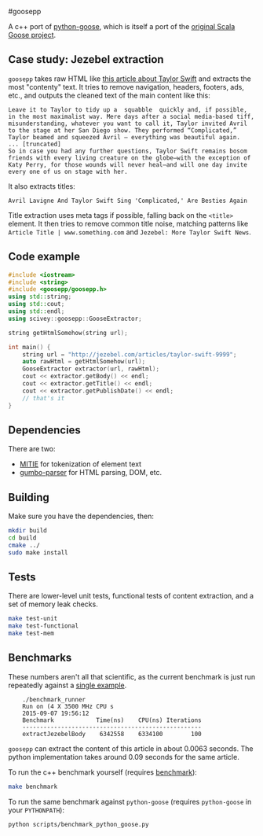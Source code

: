 #goosepp

A c++ port of [python-goose](https://github.com/grangier/python-goose), which is itself a port of the [original Scala Goose project](https://github.com/GravityLabs/goose).

## Case study: Jezebel extraction
`goosepp` takes raw HTML like [this article about Taylor Swift](resources/additional_html/jezebel1.txt) and extracts the most "contenty" text.  It tries to remove navigation, headers, footers, ads, etc., and outputs the cleaned text of the main content like this:

```
Leave it to Taylor to tidy up a  squabble  quickly and, if possible, in the most maximalist way. Mere days after a social media-based tiff, misunderstanding, whatever you want to call it, Taylor invited Avril to the stage at her San Diego show. They performed “Complicated,” Taylor beamed and squeezed Avril — everything was beautiful again.
... [truncated]
So in case you had any further questions, Taylor Swift remains bosom friends with every living creature on the globe—with the exception of Katy Perry, for those wounds will never heal—and will one day invite every one of us on stage with her.
```

It also extracts titles:
```
Avril Lavigne And Taylor Swift Sing 'Complicated,' Are Besties Again
```
Title extraction uses meta tags if possible, falling back on the `<title>` element.  It then tries to remove common title noise, matching patterns like  `Article Title | www.something.com` and `Jezebel: More Taylor Swift News`.

## Code example
```c++
#include <iostream>
#include <string>
#include <goosepp/goosepp.h>
using std::string;
using std::cout;
using std::endl;
using scivey::goosepp::GooseExtractor;

string getHtmlSomehow(string url);

int main() {
    string url = "http://jezebel.com/articles/taylor-swift-9999";
    auto rawHtml = getHtmlSomehow(url);
    GooseExtractor extractor(url, rawHtml);
    cout << extractor.getBody() << endl;
    cout << extractor.getTitle() << endl;
    cout << extractor.getPublishDate() << endl;
    // that's it
}

```

## Dependencies
There are two:
* [MITIE](https://github.com/mit-nlp/MITIE) for tokenization of element text
* [gumbo-parser](https://github.com/google/gumbo-parser) for HTML parsing, DOM, etc.

## Building
Make sure you have the dependencies, then:
```bash
mkdir build
cd build
cmake ../
sudo make install
```

## Tests
There are lower-level unit tests, functional tests of content extraction, and a set of memory leak checks.
``` bash
make test-unit
make test-functional
make test-mem
```

## Benchmarks
These numbers aren't all that scientific, as the current benchmark is just run repeatedly against a [single example](resources/additional_html/jezebel1.txt).

```
    ./benchmark_runner
    Run on (4 X 3500 MHz CPU s
    2015-09-07 19:56:12
    Benchmark            Time(ns)    CPU(ns) Iterations
    ---------------------------------------------------
    extractJezebelBody    6342558    6334100        100
```

`goosepp` can extract the content of this article in about 0.0063 seconds.
The python implementation takes around 0.09 seconds for the same article.

To run the c++ benchmark yourself (requires [benchmark](https://github.com/google/benchmark)):

```bash
make benchmark
```

To run the same benchmark against `python-goose` (requires `python-goose` in your `PYTHONPATH`):
```bash
python scripts/benchmark_python_goose.py
```
